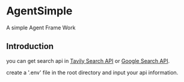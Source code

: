 # AgentSimple
A simple Agent Frame Work

## Introduction
you can get search api in <a href="https://app.tavily.com/home">Tavily Search API</a> or <a href="https://serper.dev/playground">Google Search API</a>.

create a '.env' file in the root directory and input your api information.
